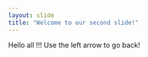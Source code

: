 ```yaml
---
layout: slide
title: "Welcome to our second slide!"
---
```

Hello all !!!
Use the left arrow to go back!
